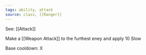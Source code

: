 ```yaml
---
tags: ability, attack
source: class, [[Ranger]]
---
```


See: [[Attack]]

Make a [[Weapon Attack]] to the furthest eney and apply 10 Slow

Base cooldown: X